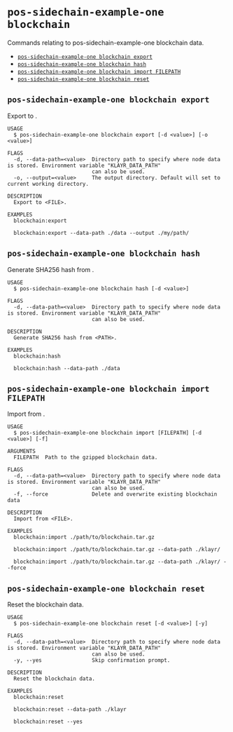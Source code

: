 # `pos-sidechain-example-one blockchain`

Commands relating to pos-sidechain-example-one blockchain data.

- [`pos-sidechain-example-one blockchain export`](#pos-sidechain-example-one-blockchain-export)
- [`pos-sidechain-example-one blockchain hash`](#pos-sidechain-example-one-blockchain-hash)
- [`pos-sidechain-example-one blockchain import FILEPATH`](#pos-sidechain-example-one-blockchain-import-filepath)
- [`pos-sidechain-example-one blockchain reset`](#pos-sidechain-example-one-blockchain-reset)

## `pos-sidechain-example-one blockchain export`

Export to <FILE>.

```
USAGE
  $ pos-sidechain-example-one blockchain export [-d <value>] [-o <value>]

FLAGS
  -d, --data-path=<value>  Directory path to specify where node data is stored. Environment variable "KLAYR_DATA_PATH"
                           can also be used.
  -o, --output=<value>     The output directory. Default will set to current working directory.

DESCRIPTION
  Export to <FILE>.

EXAMPLES
  blockchain:export

  blockchain:export --data-path ./data --output ./my/path/
```

## `pos-sidechain-example-one blockchain hash`

Generate SHA256 hash from <PATH>.

```
USAGE
  $ pos-sidechain-example-one blockchain hash [-d <value>]

FLAGS
  -d, --data-path=<value>  Directory path to specify where node data is stored. Environment variable "KLAYR_DATA_PATH"
                           can also be used.

DESCRIPTION
  Generate SHA256 hash from <PATH>.

EXAMPLES
  blockchain:hash

  blockchain:hash --data-path ./data
```

## `pos-sidechain-example-one blockchain import FILEPATH`

Import from <FILE>.

```
USAGE
  $ pos-sidechain-example-one blockchain import [FILEPATH] [-d <value>] [-f]

ARGUMENTS
  FILEPATH  Path to the gzipped blockchain data.

FLAGS
  -d, --data-path=<value>  Directory path to specify where node data is stored. Environment variable "KLAYR_DATA_PATH"
                           can also be used.
  -f, --force              Delete and overwrite existing blockchain data

DESCRIPTION
  Import from <FILE>.

EXAMPLES
  blockchain:import ./path/to/blockchain.tar.gz

  blockchain:import ./path/to/blockchain.tar.gz --data-path ./klayr/

  blockchain:import ./path/to/blockchain.tar.gz --data-path ./klayr/ --force
```

## `pos-sidechain-example-one blockchain reset`

Reset the blockchain data.

```
USAGE
  $ pos-sidechain-example-one blockchain reset [-d <value>] [-y]

FLAGS
  -d, --data-path=<value>  Directory path to specify where node data is stored. Environment variable "KLAYR_DATA_PATH"
                           can also be used.
  -y, --yes                Skip confirmation prompt.

DESCRIPTION
  Reset the blockchain data.

EXAMPLES
  blockchain:reset

  blockchain:reset --data-path ./klayr

  blockchain:reset --yes
```
